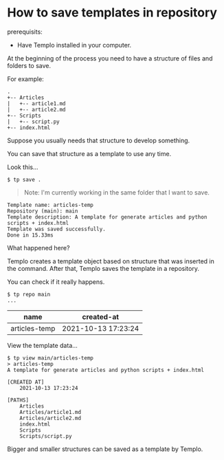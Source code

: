 # How to save templates in repository

prerequisits:
- Have Templo installed in your computer.

At the beginning of the process you need to have a structure of files and folders to save.

For example:

````
.
+-- Articles
|   +-- article1.md
|   +-- article2.md
+-- Scripts
|   +-- script.py
+-- index.html
````

Suppose you usually needs that structure to develop something.

You can save that structure as a template to use any time.

Look this...

````console
$ tp save .
````

> Note: I'm currently working in the same folder that I want to save. 

````
Template name: articles-temp
Repository (main): main
Template description: A template for generate articles and python scripts + index.html
Template was saved successfully.
Done in 15.33ms
````

What happened here?

Templo creates a template object based on structure that was inserted in the command. After that, Templo saves the template in a repository.

You can check if it really happens.

````console
$ tp repo main
...
````

| name | created-at |
|-----|--------|
| articles-temp | 2021-10-13 17:23:24 |

View the template data...

````
$ tp view main/articles-temp
> articles-temp
A template for generate articles and python scripts + index.html

[CREATED AT]
    2021-10-13 17:23:24

[PATHS]
    Articles
    Articles/article1.md
    Articles/article2.md
    index.html
    Scripts
    Scripts/script.py
````

Bigger and smaller structures can be saved as a template by Templo.
